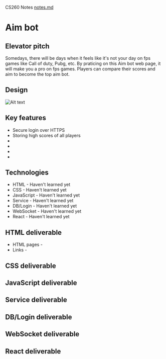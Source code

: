CS260 Notes
[notes.md](https://github.com/gwanghong/startup/blob/main/notes.md)

# Aim bot
  ## Elevator pitch
  Somedays, there will be days when it feels like it's not your day on fps games like Call of duty, Pubg, etc.
  By praticing on this Aim bot web page, it will make you a pro on fps games.
  Players can compare their scores and aim to become the top aim bot.
## Design
  ![Alt text](sketchscan.jpg)

## Key features
* Secure login over HTTPS
* Storing high scores of all players
* 
* 
* 
* 
## Technologies
* HTML -        Haven't learned yet
* CSS -         Haven't learned yet
* JavaScript -  Haven't learned yet
* Service -     Haven't learned yet
* DB/Login -    Haven't learned yet
* WebSocket -   Haven't learned yet
* React -       Haven't learned yet
## HTML deliverable
* HTML pages - 
* Links - 

## CSS deliverable

## JavaScript deliverable

## Service deliverable

## DB/Login deliverable

## WebSocket deliverable

## React deliverable
